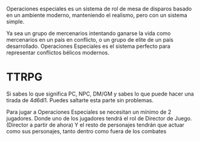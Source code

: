 Operaciones especiales es un sistema de rol de mesa de disparos basado en un ambiente moderno, manteniendo el realismo, pero con un sistema simple.

Ya sea un grupo de mercenarios intentando ganarse la vida como mercenarios en un país en conflicto, o un grupo de elite de un país desarrollado. Operaciones Especiales es el sistema perfecto para representar conflictos bélicos modernos.

# TTRPG

Si sabes lo que significa PC, NPC, DM/GM y sabes lo que puede hacer una tirada de 4d6dl1. Puedes saltarte esta parte sin problemas.

Para jugar a Operaciones Especiales se necesitan un mínimo de 2 jugadores. Donde uno de los jugadores tendrá el rol de Director de Juego. (Director a partir de ahora) Y el resto de personajes tendrán que actuar como sus personajes, tanto dentro como fuera de los combates

